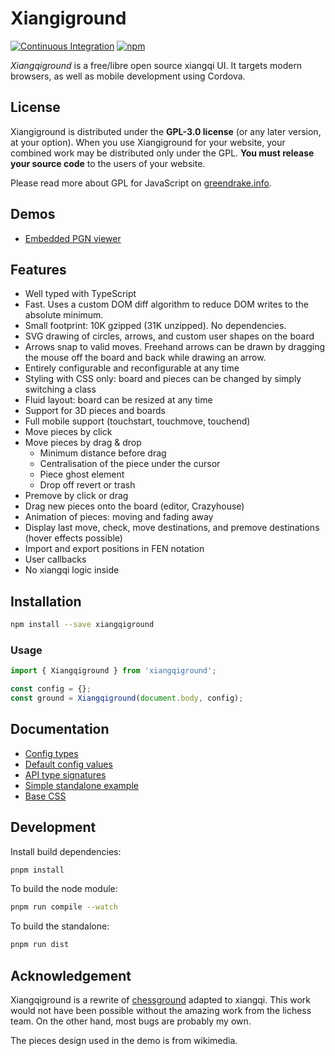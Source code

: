 # Xiangiground

[![Continuous Integration](https://github.com/lucaferranti/xiangqiground/workflows/Continuous%20Integration/badge.svg)](https://github.com/lucaferranti/xiangqiground/actions?query=workflow%3A%22Continuous+Integration%22)
[![npm](https://img.shields.io/npm/v/xiangqiground)](https://www.npmjs.com/package/xiangqiground)

_Xiangqiground_ is a free/libre open source xiangqi UI.
It targets modern browsers, as well as mobile development using Cordova.

## License

Xiangiground is distributed under the **GPL-3.0 license** (or any later version,
at your option).
When you use Xiangiground for your website, your combined work may be
distributed only under the GPL. **You must release your source code** to the
users of your website.

Please read more about GPL for JavaScript on [greendrake.info](https://greendrake.info/publications/js-gpl).

## Demos

- [Embedded PGN viewer](https://github.com/lucaferranti/xiangqi-viewer)

## Features

- Well typed with TypeScript
- Fast. Uses a custom DOM diff algorithm to reduce DOM writes to the absolute minimum.
- Small footprint: 10K gzipped (31K unzipped). No dependencies.
- SVG drawing of circles, arrows, and custom user shapes on the board
- Arrows snap to valid moves. Freehand arrows can be drawn by dragging the mouse off the board and back while drawing an arrow.
- Entirely configurable and reconfigurable at any time
- Styling with CSS only: board and pieces can be changed by simply switching a class
- Fluid layout: board can be resized at any time
- Support for 3D pieces and boards
- Full mobile support (touchstart, touchmove, touchend)
- Move pieces by click
- Move pieces by drag & drop
  - Minimum distance before drag
  - Centralisation of the piece under the cursor
  - Piece ghost element
  - Drop off revert or trash
- Premove by click or drag
- Drag new pieces onto the board (editor, Crazyhouse)
- Animation of pieces: moving and fading away
- Display last move, check, move destinations, and premove destinations (hover effects possible)
- Import and export positions in FEN notation
- User callbacks
- No xiangqi logic inside

## Installation

```sh
npm install --save xiangqiground
```

### Usage

```js
import { Xiangqiground } from 'xiangqiground';

const config = {};
const ground = Xiangqiground(document.body, config);
```

## Documentation

- [Config types](https://github.com/lucaferranti/xiangqiground/tree/main/src/config.ts)
- [Default config values](https://github.com/lucaferranti/xiangqiground/tree/main/src/state.ts)
- [API type signatures](https://github.com/lucaferranti/xiangqiground/tree/main/src/api.ts)
- [Simple standalone example](https://github.com/lucaferranti/xiangqiground/blob/main/demo.html)
- [Base CSS](https://github.com/lucaferranti/xiangqiground/blob/main/assets/xiangqiground.base.css)

## Development

Install build dependencies:

```sh
pnpm install
```

To build the node module:

```sh
pnpm run compile --watch
```

To build the standalone:

```sh
pnpm run dist
```

## Acknowledgement

Xiangqiground is a rewrite of [chessground](https://github.com/lichess-org/chessground) adapted to xiangqi. This work would not have been possible without the amazing work from the lichess team. On the other hand, most bugs are probably my own.

The pieces design used in the demo is from wikimedia.
